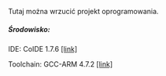﻿Tutaj można wrzucić projekt oprogramowania.

##### Środowisko: 
IDE:        CoIDE 1.7.6 [[link]](http://www.coocox.org/CooCox_CoIDE.htm)

Toolchain:  GCC-ARM 4.7.2 [[link]](https://launchpad.net/gcc-arm-embedded/4.7/4.7-2014-q2-update)
